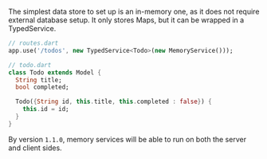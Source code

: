 The simplest data store to set up is an in-memory one, as it does not require external database setup.
It only stores Maps, but it can be wrapped in a TypedService.

```dart
// routes.dart
app.use('/todos', new TypedService<Todo>(new MemoryService()));

// todo.dart
class Todo extends Model {
  String title;
  bool completed;

  Todo({String id, this.title, this.completed : false}) {
    this.id = id;
  }
}
```

By version `1.1.0`, memory services will be able to run on both the server and client sides.